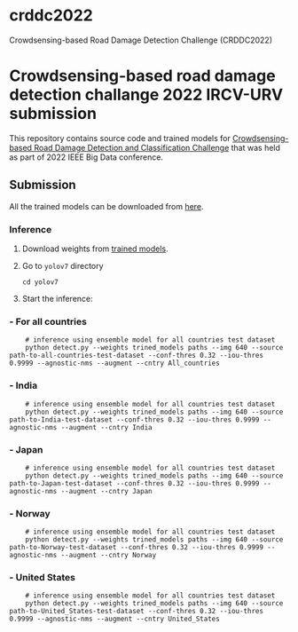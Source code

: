 # crddc2022
Crowdsensing-based Road Damage Detection Challenge (CRDDC2022)


# Crowdsensing-based road damage detection challange 2022 IRCV-URV submission

This repository contains source code and trained models for [Crowdsensing-based Road Damage Detection and Classification Challenge](https://crddc2022.sekilab.global/overview/) that was held as part of 2022 IEEE Big Data conference.

## Submission

All the trained models can be downloaded from [here](https://drive.google.com/drive/folders/1NO5Svrj5wY0lpe3xSKqZGGBJFsI-YLHW?usp=sharing).


### Inference

1. Download weights from [trained models](https://drive.google.com/drive/folders/1NO5Svrj5wY0lpe3xSKqZGGBJFsI-YLHW?usp=sharing).

2. Go to `yolov7` directory
    ```Shell
    cd yolov7
    ```

3. Start the inference:

### - For all countries
```Shell
    # inference using ensemble model for all countries test dataset
    python detect.py --weights trined_models paths --img 640 --source path-to-all-countries-test-dataset --conf-thres 0.32 --iou-thres 0.9999 --agnostic-nms --augment --cntry All_countries
```

### - India
```Shell
    # inference using ensemble model for all countries test dataset
    python detect.py --weights trined_models paths --img 640 --source path-to-India-test-dataset --conf-thres 0.32 --iou-thres 0.9999 --agnostic-nms --augment --cntry India
```

### - Japan
```Shell
    # inference using ensemble model for all countries test dataset
    python detect.py --weights trined_models paths --img 640 --source path-to-Japan-test-dataset --conf-thres 0.32 --iou-thres 0.9999 --agnostic-nms --augment --cntry Japan
```

### - Norway
```Shell
    # inference using ensemble model for all countries test dataset
    python detect.py --weights trined_models paths --img 640 --source path-to-Norway-test-dataset --conf-thres 0.32 --iou-thres 0.9999 --agnostic-nms --augment --cntry Norway
```

### - United States
```Shell
    # inference using ensemble model for all countries test dataset
    python detect.py --weights trined_models paths --img 640 --source path-to-United_States-test-dataset --conf-thres 0.32 --iou-thres 0.9999 --agnostic-nms --augment --cntry United_States
```